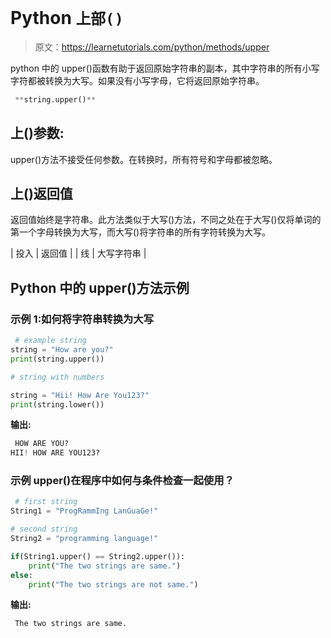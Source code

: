 # Python `上部()`

> 原文：<https://learnetutorials.com/python/methods/upper>

python 中的 upper()函数有助于返回原始字符串的副本，其中字符串的所有小写字符都被转换为大写。如果没有小写字母，它将返回原始字符串。

```py
 **string.upper()** 

```

## 上()参数:

upper()方法不接受任何参数。在转换时，所有符号和字母都被忽略。

## 上()返回值

返回值始终是字符串。此方法类似于大写()方法，不同之处在于大写()仅将单词的第一个字母转换为大写，而大写()将字符串的所有字符转换为大写。

| 投入 | 返回值 |
| 线 | 大写字符串 |

## Python 中的 upper()方法示例

### 示例 1:如何将字符串转换为大写

```py
 # example string
string = "How are you?"
print(string.upper())

# string with numbers

string = "Hii! How Are You123?"
print(string.lower()) 

```

**输出:**

```py
 HOW ARE YOU?
HII! HOW ARE YOU123? 
```

### 示例 upper()在程序中如何与条件检查一起使用？

```py
 # first string
String1 = "ProgRammIng LanGuaGe!"

# second string
String2 = "programming language!"

if(String1.upper() == String2.upper()):
    print("The two strings are same.")
else:
    print("The two strings are not same.") 

```

**输出:**

```py
 The two strings are same. 
```